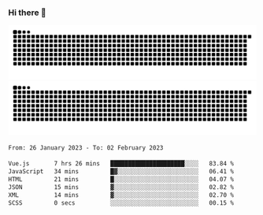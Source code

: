 ### Hi there 👋

![GitHub Snake Light](https://raw.githubusercontent.com/jichangee/jichangee/output/github-snake.svg#gh-light-mode-only)
![GitHub Snake dark](https://raw.githubusercontent.com/jichangee/jichangee/output/github-snake-dark.svg#gh-dark-mode-only)

<!--START_SECTION:waka-->

```text
From: 26 January 2023 - To: 02 February 2023

Vue.js       7 hrs 26 mins   █████████████████████░░░░   83.84 %
JavaScript   34 mins         █▓░░░░░░░░░░░░░░░░░░░░░░░   06.41 %
HTML         21 mins         █░░░░░░░░░░░░░░░░░░░░░░░░   04.07 %
JSON         15 mins         ▓░░░░░░░░░░░░░░░░░░░░░░░░   02.82 %
XML          14 mins         ▓░░░░░░░░░░░░░░░░░░░░░░░░   02.70 %
SCSS         0 secs          ░░░░░░░░░░░░░░░░░░░░░░░░░   00.15 %
```

<!--END_SECTION:waka-->

<!--
![GitHub Snake Light](github-snake.svg#gh-light-mode-only)
![GitHub Snake dark](github-snake-dark.svg#gh-dark-mode-only)
-->

<!--
**jichangee/jichangee** is a ✨ _special_ ✨ repository because its `README.md` (this file) appears on your GitHub profile.

Here are some ideas to get you started:

- 🔭 I’m currently working on ...
- 🌱 I’m currently learning ...
- 👯 I’m looking to collaborate on ...
- 🤔 I’m looking for help with ...
- 💬 Ask me about ...
- 📫 How to reach me: ...
- 😄 Pronouns: ...
- ⚡ Fun fact: ...
-->
